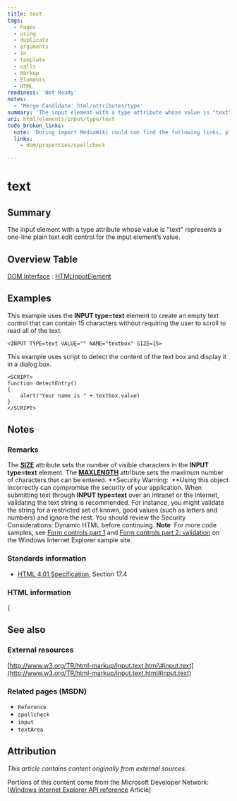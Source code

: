```yaml
---
title: text
tags:
  - Pages
  - using
  - duplicate
  - arguments
  - in
  - template
  - calls
  - Markup
  - Elements
  - HTML
readiness: 'Not Ready'
notes:
  - 'Merge Candidate: html/attributes/type'
summary: 'The input element with a type attribute whose value is "text" represents a one-line plain text edit control for the input element’s value.'
uri: html/elements/input/type/text
todo_broken_links:
  note: 'During import MediaWiki could not find the following links, please fix and adjust this list.'
  links:
    - dom/properties/spellcheck

---
```

# text

## Summary

The input element with a type attribute whose value is "text" represents a one-line plain text edit control for the input element’s value.

## Overview Table

[DOM Interface](/dom/interface)
:   [HTMLInputElement](/dom/HTMLInputElement)

## Examples

This example uses the **INPUT type=text** element to create an empty text control that can contain 15 characters without requiring the user to scroll to read all of the text.

    <INPUT TYPE=text VALUE="" NAME="textbox" SIZE=15>

This example uses script to detect the content of the text box and display it in a dialog box.

    <SCRIPT>
    function detectEntry()
    {
        alert("Your name is " + textbox.value)
    }
    </SCRIPT>

## Notes

### Remarks

The [**SIZE**](/html/attributes/size_(control)) attribute sets the number of visible characters in the **INPUT type=text** element. The [**MAXLENGTH**](/html/attributes/maxLength) attribute sets the maximum number of characters that can be entered. **Security Warning:  **Using this object incorrectly can compromise the security of your application. When submitting text through **INPUT type=text** over an intranet or the Internet, validating the text string is recommended. For instance, you might validate the string for a restricted set of known, good values (such as letters and numbers) and ignore the rest. You should review the Security Considerations: Dynamic HTML before continuing. **Note**  For more code samples, see [Form controls part 1](http://go.microsoft.com/fwlink/p/?LinkID=251128) and [Form controls part 2: validation](http://go.microsoft.com/fwlink/p/?LinkID=251131) on the Windows Internet Explorer sample site.

### Standards information

-   [HTML 4.01 Specification](http://go.microsoft.com/fwlink/p/?linkid=25320), Section 17.4

### HTML information

{

## See also

### External resources

[http://www.w3.org/TR/html-markup/input.text.html\#input.text](http://www.w3.org/TR/html-markup/input.text.html#input.text)

### Related pages (MSDN)

-   `Reference`
-   `spellcheck`
-   `input`
-   `textArea`

## Attribution

*This article contains content originally from external sources.*

Portions of this content come from the Microsoft Developer Network: [[Windows Internet Explorer API reference](http://msdn.microsoft.com/en-us/library/ie/hh828809%28v=vs.85%29.aspx) Article]

